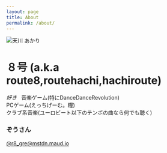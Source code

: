 ```yaml
---
layout: page
title: About
permalink: /about/
---
```


![天川 あかり](https://avatars1.githubusercontent.com/u/33120349?s=460&v=4)

# ８号 (a.k.a route8,routehachi,hachiroute)

*好き*  
音楽ゲーム(特にDanceDanceRevolution)  
PCゲーム(えっちげーむ。糧)  
クラブ系音楽(ユーロビート以下のテンポの曲なら何でも聴く)  

### ぞうさん

[@r8_gre@mstdn.maud.io](https://mstdn.maud.io/@r8_gre)
